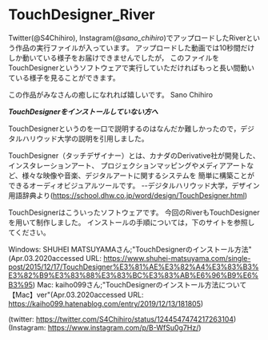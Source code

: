 # TouchDesigner_River
Twitter(@S4Chihiro), Instagram(@_sano_chihiro_)でアップロードしたRiverという作品の実行ファイルが入っています。
アップロードした動画では10秒間だけしか動いている様子をお届けできませんでしたが，
    このファイルをTouchDesignerというソフトウェアで実行していただければもっと長い間動いている様子を見ることができます。
    
この作品がみなさんの癒しになれれば嬉しいです。
Sano Chihiro


***TouchDesignerをインストールしていない方へ***

TouchDesignerというのを一口で説明するのはなんだか難しかったので，デジタルハリウッド大学の説明を引用しました。

  TouchDesigner（タッチデザイナー）とは、カナダのDerivative社が開発した、インスタレーションアート、
  プロジェクションマッピングやメディアアートなど、様々な映像や音楽、デジタルアートに関するシステムを
  簡単に構築ことができるオーディオビジュアルツールです。
  --デジタルハリウッド大学，デザイン用語辞典より(https://school.dhw.co.jp/word/design/TouchDesigner.html)

TouchDesignerはこういったソフトウェアです。
今回のRiverもTouchDesignerを用いて制作しました。
インストールの手順については，下のサイトを参照してください。

Windows: SHUHEI MATSUYAMAさん;"TouchDesignerのインストール方法"(Apr.03.2020accessed URL: https://www.shuhei-matsuyama.com/single-post/2015/12/17/TouchDesigner%E3%81%AE%E3%82%A4%E3%83%B3%E3%82%B9%E3%83%88%E3%83%BC%E3%83%AB%E6%96%B9%E6%B3%95)
Mac: kaiho099さん;"TouchDesignerのインストール方法について【Mac】ver"(Apr.03.2020accessed URL: https://kaiho099.hatenablog.com/entry/2019/12/13/181805)

(twitter: https://twitter.com/S4Chihiro/status/1244547474217263104)
(Instagram: https://www.instagram.com/p/B-WfSu0g7Hz/)
